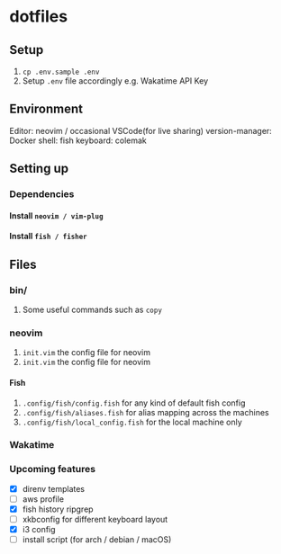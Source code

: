 # dotfiles
## Setup

1. `cp .env.sample .env`
2. Setup `.env` file accordingly
  e.g. Wakatime API Key

## Environment

Editor: neovim / occasional VSCode(for live sharing)
version-manager: Docker
shell: fish
keyboard: colemak

## Setting up

### Dependencies
#### Install `neovim / vim-plug`
#### Install `fish / fisher`

## Files

### bin/
1. Some useful commands such as `copy`

### neovim
1. `init.vim` the config file for neovim
1. `init.vim` the config file for neovim

#### Fish
1. `.config/fish/config.fish` for any kind of default fish config
1. `.config/fish/aliases.fish` for alias mapping across the machines
1. `.config/fish/local_config.fish` for the local machine only

### Wakatime

### Upcoming features
- [x] direnv templates
- [ ] aws profile
- [x] fish history ripgrep
- [ ] xkbconfig for different keyboard layout
- [x] i3 config
- [ ] install script (for arch / debian / macOS)
